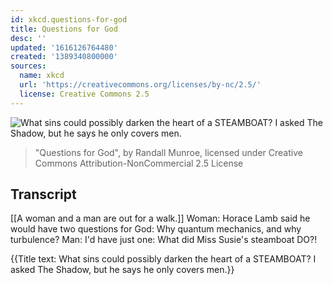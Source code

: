 ```yaml
---
id: xkcd.questions-for-god
title: Questions for God
desc: ''
updated: '1616126764480'
created: '1389340800000'
sources:
  name: xkcd
  url: 'https://creativecommons.org/licenses/by-nc/2.5/'
  license: Creative Commons 2.5
---
```

![What sins could possibly darken the heart of a STEAMBOAT? I asked The Shadow, but he says he only covers men.](https://imgs.xkcd.com/comics/questions_for_god.png)
> "Questions for God", by Randall Munroe, licensed under Creative Commons Attribution-NonCommercial 2.5 License

## Transcript
[[A woman and a man are out for a walk.]]
Woman: Horace Lamb said he would have two questions for God: Why quantum mechanics, and why turbulence? 
Man: I'd have just one: What did Miss Susie's steamboat DO?!

{{Title text: What sins could possibly darken the heart of a STEAMBOAT? I asked The Shadow, but he says he only covers men.}}
